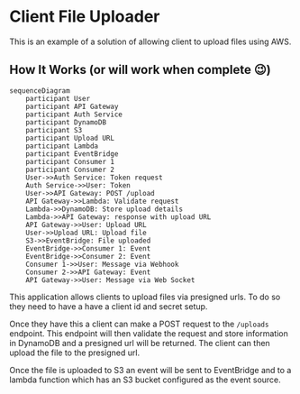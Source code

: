 # Client File Uploader

This is an example of a solution of allowing client to upload files using AWS.

## How It Works (or will work when complete 😉)

```mermaid
sequenceDiagram
    participant User
    participant API Gateway
    participant Auth Service
    participant DynamoDB
    participant S3
    participant Upload URL
    participant Lambda
    participant EventBridge
    participant Consumer 1
    participant Consumer 2
    User->>Auth Service: Token request
    Auth Service->>User: Token
    User->>API Gateway: POST /upload
    API Gateway->>Lambda: Validate request
    Lambda->>DynamoDB: Store upload details
    Lambda->>API Gateway: response with upload URL
    API Gateway->>User: Upload URL
    User->>Upload URL: Upload file
    S3->>EventBridge: File uploaded
    EventBridge->>Consumer 1: Event
    EventBridge->>Consumer 2: Event
    Consumer 1->>User: Message via Webhook
    Consumer 2->>API Gateway: Event
    API Gateway->>User: Message via Web Socket
```

This application allows clients to upload files via presigned urls. To do so they need to have a have a client id and secret setup.

Once they have this a client can make a POST request to the `/uploads` endpoint. This endpoint will then validate the request and store information in DynamoDB and a presigned url will be returned. The client can then upload the file to the presigned url.

Once the file is uploaded to S3 an event will be sent to EventBridge and to a lambda function which has an S3 bucket configured as the event source.
